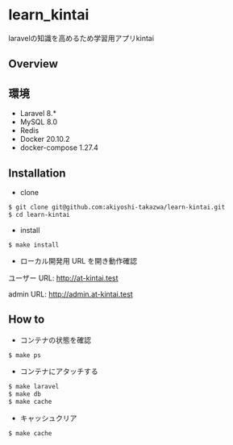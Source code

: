 # learn_kintai

laravelの知識を高めるため学習用アプリkintai

## Overview

## 環境

-   Laravel 8.*
-   MySQL 8.0
-   Redis 
-   Docker 20.10.2
-   docker-compose 1.27.4

## Installation

-   clone

```bash
$ git clone git@github.com:akiyoshi-takazwa/learn-kintai.git
$ cd learn-kintai
```

- install

```
$ make install
```

-   ローカル開発用 URL を開き動作確認

ユーザー URL: http://at-kintai.test

admin URL: http://admin.at-kintai.test

## How to

-   コンテナの状態を確認

```bash
$ make ps
```

-   コンテナにアタッチする

```bash
$ make laravel
$ make db
$ make cache
```

-   キャッシュクリア

```bash
$ make cache
```


